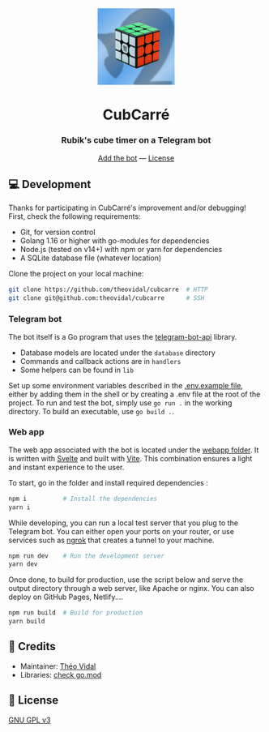 <div align="center">
    <img src="webapp/public/cubcarre.png" alt="CubCarré logo" width="30%">
    <h1>CubCarré</h1>
    <h3>Rubik's cube timer on a Telegram bot</h3>
    <a href="https://t.me/cubcarre_bot">Add the bot</a> — <a href="./LICENSE">License</a>
</div>

## 💻 Development

Thanks for participating in CubCarré's improvement and/or debugging! First, check the following requirements:

- Git, for version control
- Golang 1.16 or higher with go-modules for dependencies
- Node.js (tested on v14+) with npm or yarn for dependencies
- A SQLite database file (whatever location)

Clone the project on your local machine:

```bash
git clone https://github.com/theovidal/cubcarre  # HTTP
git clone git@github.com:theovidal/cubcarre      # SSH
```

### Telegram bot

The bot itself is a Go program that uses the [telegram-bot-api](https://github.com/go-telegram-bot-api/telegram-bot-api) library.

- Database models are located under the `database` directory
- Commands and callback actions are in `handlers`
- Some helpers can be found in `lib`

Set up some environment variables described in the [.env.example file](./.env.example), either by adding them in the shell or by creating a .env file at the root of the project. To run and test the bot, simply use `go run .` in the working directory. To build an executable, use `go build .`.

### Web app

The web app associated with the bot is located under the [webapp folder](./webapp). It is written with [Svelte](https://svelte.dev) and built with [Vite](https://vitejs.dev). This combination ensures a light and instant experience to the user.

To start, go in the folder and install required dependencies :

```bash
npm i          # Install the dependencies
yarn i
```

While developing, you can run a local test server that you plug to the Telegram bot. You can either open your ports on your router, or use services such as [ngrok](https://ngrok.com/) that creates a tunnel to your machine.

```bash
npm run dev    # Run the development server
yarn dev
```

Once done, to build for production, use the script below and serve the output directory through a web server, like Apache or nginx. You can also deploy on GitHub Pages, Netlify....

```bash
npm run build  # Build for production
yarn build
```

## 📜 Credits

- Maintainer: [Théo Vidal](https://github.com/theovidal)
- Libraries: [check go.mod](./go.mod)

## 🔐 License

[GNU GPL v3](./LICENSE)

